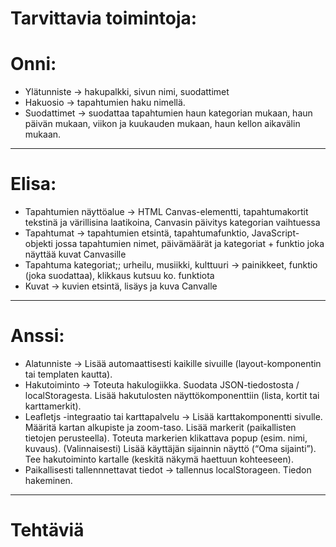 # Tarvittavia toimintoja:

# Onni:
- Ylätunniste -> hakupalkki, sivun nimi, suodattimet
- Hakuosio -> tapahtumien haku nimellä.
- Suodattimet -> suodattaa tapahtumien haun kategorian mukaan, haun päivän mukaan, viikon ja kuukauden mukaan, haun kellon aikavälin mukaan.
--------------------------  


# Elisa: 
- Tapahtumien näyttöalue -> HTML Canvas-elementti, tapahtumakortit tekstinä ja värillisina laatikoina, Canvasin päivitys kategorian vaihtuessa
- Tapahtumat -> tapahtumien etsintä, tapahtumafunktio, JavaScript-objekti jossa tapahtumien nimet, päivämäärät ja kategoriat + funktio joka näyttää kuvat Canvasille
- Tapahtuma kategoriat;; urheilu, musiikki, kulttuuri -> painikkeet, funktio (joka suodattaa), klikkaus kutsuu ko. funktiota
- Kuvat -> kuvien etsintä, lisäys ja kuva Canvalle


 ------------------------------


# Anssi:
- Alatunniste -> Lisää automaattisesti kaikille sivuille (layout-komponentin tai templaten kautta).
- Hakutoiminto -> Toteuta hakulogiikka. Suodata JSON-tiedostosta / localStoragesta. Lisää hakutulosten näyttökomponenttiin (lista, kortit tai karttamerkit).
- Leafletjs -integraatio tai karttapalvelu -> Lisää karttakomponentti sivulle. Määritä kartan alkupiste ja zoom-taso. Lisää markerit (paikallisten tietojen perusteella). Toteuta markerien klikattava popup (esim. nimi, kuvaus). (Valinnaisesti) Lisää käyttäjän sijainnin näyttö (“Oma sijainti”). Tee hakutoiminto kartalle (keskitä näkymä haettuun kohteeseen).
- Paikallisesti tallennnettavat tiedot -> tallennus localStorageen. Tiedon hakeminen.


------------------------------

  # Tehtäviä

